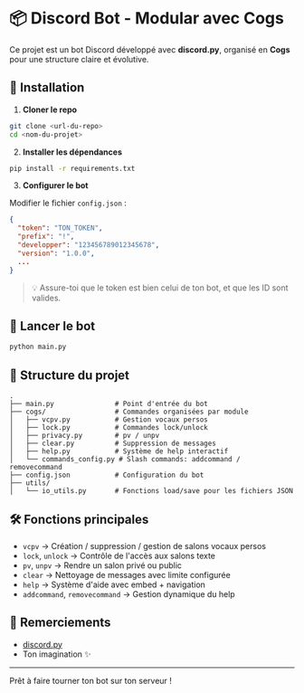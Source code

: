 # 📦 Discord Bot - Modular avec Cogs

Ce projet est un bot Discord développé avec **discord.py**, organisé en **Cogs** pour une structure claire et évolutive.

## 🔧 Installation

1. **Cloner le repo**

```bash
git clone <url-du-repo>
cd <nom-du-projet>
```

2. **Installer les dépendances**

```bash
pip install -r requirements.txt
```

3. **Configurer le bot**

Modifier le fichier `config.json` :

```json
{
  "token": "TON_TOKEN",
  "prefix": "!",
  "developper": "123456789012345678",
  "version": "1.0.0",
  ...
}
```

> 💡 Assure-toi que le token est bien celui de ton bot, et que les ID sont valides.

## 🚀 Lancer le bot

```bash
python main.py
```

## 📁 Structure du projet

```
.
├── main.py               # Point d'entrée du bot
├── cogs/                 # Commandes organisées par module
│   ├── vcpv.py           # Gestion vocaux persos
│   ├── lock.py           # Commandes lock/unlock
│   ├── privacy.py        # pv / unpv
│   ├── clear.py          # Suppression de messages
│   ├── help.py           # Système de help interactif
│   └── commands_config.py # Slash commands: addcommand / removecommand
├── config.json           # Configuration du bot
├── utils/
│   └── io_utils.py       # Fonctions load/save pour les fichiers JSON
```

## 🛠 Fonctions principales

- `vcpv` → Création / suppression / gestion de salons vocaux persos
- `lock`, `unlock` → Contrôle de l'accès aux salons texte
- `pv`, `unpv` → Rendre un salon privé ou public
- `clear` → Nettoyage de messages avec limite configurée
- `help` → Système d'aide avec embed + navigation
- `addcommand`, `removecommand` → Gestion dynamique du help

## 🙏 Remerciements

- [discord.py](https://github.com/Rapptz/discord.py)
- Ton imagination ✨

---

Prêt à faire tourner ton bot sur ton serveur !


